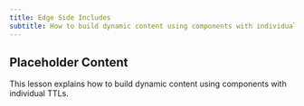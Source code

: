 ```yaml
---
title: Edge Side Includes
subtitle: How to build dynamic content using components with individual TTLs
---
```


## Placeholder Content

This lesson explains how to build dynamic content using components with individual TTLs. 